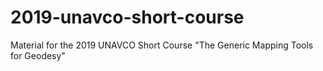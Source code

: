 # 2019-unavco-short-course
Material for the 2019 UNAVCO Short Course "The Generic Mapping Tools for Geodesy"
